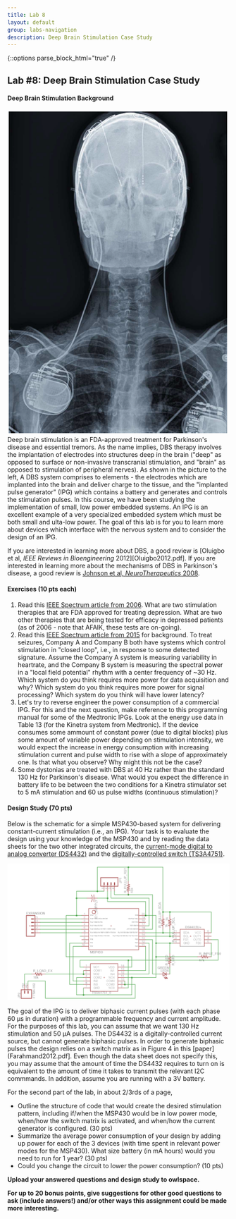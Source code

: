 ```yaml
---
title: Lab 8
layout: default
group: labs-navigation
description: Deep Brain Stimulation Case Study
---
```


{::options parse_block_html="true" /}

## Lab #8: Deep Brain Stimulation Case Study

#### Deep Brain Stimulation Background
<div class="row">
<div class="col-md-3">
<a href="Oluigbo2012pdf" class="thumbnail">
<img src="DBSXray.png" alt="X-ray of DBS patient"></a>
</div>
<div class="col-md-9">
Deep brain stimulation is an FDA-approved treatment for Parkinson's disease and essential
tremors. As the name implies, DBS therapy involves the implantation of electrodes into
structures deep in the brain ("deep" as opposed to surface or non-invasive transcranial
stimulation, and "brain" as opposed to stimulation of peripheral nerves). As shown in the
picture to the left, A DBS system comprises to elements - the electrodes which are implanted
into the brain and deliver charge to the tissue, and the "implanted pulse generator" (IPG)
which contains a battery and generates and controls the stimulation pulses.  In this course, we
have been studying the implementation of small, low power embedded systems. An IPG is an
excellent example of a very specialized embedded system which must be both small and ulta-low
power. The goal of this lab is for you to learn more about devices which interface with the
nervous system and to consider the design of an IPG.

If you are interested in learning more about DBS, a good review is [Oluigbo et al, _IEEE
Reviews in Bioengineering_ 2012][Oluigbo2012.pdf]. If you are interested in learning more about
the mechanisms of DBS in Parkinson's disease, a good review is [Johnson et al,
_NeuroTherapeutics_ 2008](Johnson2008.pdf).
</div>
</div>

#### Exercises (10 pts each)
<ol class="questions">
<li>
Read this <a href="Moore2006.pdf">IEEE Spectrum article from 2006</a>. What are two stimulation therapies
that are FDA approved for treating depression. What are two other therapies that are being
tested for efficacy in depressed patients (as of 2006 - note that AFAIK, these tests are
on-going).</li>
<li>
Read this <a href="Denison2015">IEEE Spectrum article from 2015</a> for background. To treat
seizures, Company A and Company B both have systems which control stimulation in "closed loop",
i.e., in response to some detected signature. Assume the Company A system is measuring
variability in heartrate, and the Company B system is measuring the spectral power in a "local
field potential" rhythm with a center frequency of ~30 Hz. Which system do you think requires
more power for data acquisition and why? Which system do you think requires more power for
signal processing? Which system do you think will have lower latency?
</li>
<li>
Let's try to reverse engineer the power consumption of a commercial IPG. For this and the next
question, make reference to <a href"MedtronicIPGManual.pdf">this programming manual
for some of the Medtronic IPGs</a>. Look at the energy use data in Table 13 (for the Kinetra
system from Medtronic). If the device consumes some ammount of constant power (due to digital
blocks) plus some amount of variable power depending on stimulation intensity, we would expect
the increase in energy consumption with increasing stimulation current and pulse width to rise
with a slope of approximately one. Is that what you observe? Why might this not be the case?
</li>
<li>
Some dystonias are treated with DBS at 40 Hz rather than the standard 130 Hz for Parkinson's
disease. What would you expect the difference in battery life to be between the two conditions
for a Kinetra stimulator set to 5 mA stimulation and 60 us pulse widths (continuous
stimulation)?
</li>
</ol>

#### Design Study (70 pts)

Below is the schematic for a simple MSP430-based system for delivering constant-current
stimulation (i.e., an IPG). Your task is to evaluate the design using your knowledge of the
MSP430 and by reading the data sheets for the two other integrated circuits, the [current-mode
digital to analog converter (DS4432)](DS4432.pdf) and the [digitally-controlled switch
(TS3A4751)](TS3A4751.pdf).

![DBS Schematic](DBSSchematic.png)

The goal of the IPG is to deliver biphasic current pulses (with each phase 60 μs in duration)
with a programmable frequency and current amplitude. For the purposes of this lab, you can
assume that we want 130 Hz stimulation and 50 μA pulses. The DS4432 is a digitally-controlled
current source, but cannot generate biphasic pulses. In order to generate biphasic pulses the
design relies on a switch matrix as in Figure 4 in this [paper](Farahmand2012.pdf]. Even though
the data sheet does not specify this, you may assume that the amount of time the DS4432
requires to turn on is equivalent to the amount of time it takes to transmit the relevant I2C
commmands. In addition, assume you are running with a 3V battery.

For the second part of the lab, in about 2/3rds of a page,
  - Outline the structure of code that would create the desired stimulation pattern, including
    if/when the MSP430 would be in low power mode, when/how the switch matrix is activated, and
    when/how the current generator is configured. (30 pts)
  - Summarize the average power consumption of your design by adding up power for each of the 3
    devices (with time spent in relevant power modes for the MSP430). What size battery (in mA
    hours) would you need to run for 1 year? (30 pts)
  - Could you change the circuit to lower the power consumption? (10 pts)


**Upload your answered questions and design study to owlspace.**

**For up to 20 bonus points, give suggestions for other good questions to ask (include answers!)
and/or other ways this assignment could be made more interesting.**


